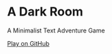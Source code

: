 A Dark Room
===========

A Minimalist Text Adventure Game

[Play on GitHub](http://continuities.github.io/adarkroom)
